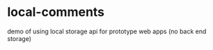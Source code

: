 local-comments
==============

demo of using local storage api for prototype web apps (no back end storage)
